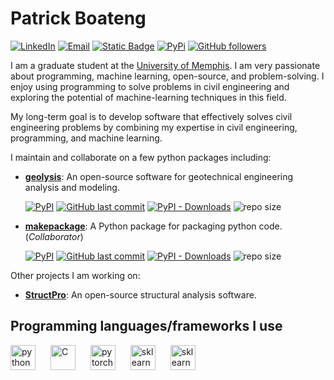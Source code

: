 [geolysis_github_url]: https://github.com/patrickboateng/geolysis
[geolysis_pypi_url]: https://pypi.org/project/geolysis
[geolysis_commits_url]: https://github.com/patrickboateng/geolysis/commits
[linkedin_url]: https://www.linkedin.com/in/patrickboateng/
[academic_cv_url]: https://drive.google.com/file/d/1wxIrrbj7z_JD2DBV2hWMwHUNQZv9EtXf/view?usp=sharing

# Patrick Boateng

[![LinkedIn](https://img.shields.io/badge/-Linkedin-blue?style=for-the-badge&logo=linkedin)][linkedin_url]
[![Email](https://img.shields.io/badge/-Email-red?style=for-the-badge&logo=gmail&logoColor=white)](mailto:boatengpato.pb@gmail.com)
[![Static Badge](https://img.shields.io/badge/PDF-CV-red?logo=adobe&style=for-the-badge)][academic_cv_url]
[![PyPi](https://img.shields.io/badge/PyPi-Pato546-blue?style=for-the-badge&logo=pypi)](https://pypi.org/user/Pato546/)
[![GitHub followers](https://img.shields.io/github/followers/patrickboateng?label=Followers&style=for-the-badge&logo=github)](https://github.com/patrickboateng)

<!-- Links -->

I am a graduate student at the [University of Memphis](https://www.memphis.edu).
I am very passionate about programming, machine learning, open-source, and
problem-solving. I enjoy using programming to solve problems in civil
engineering and exploring the potential of machine-learning techniques in this
field.

My long-term goal is to develop software that effectively solves civil
engineering problems by combining my expertise in civil engineering,
programming, and machine learning.

I maintain and collaborate on a few python packages including:

- [**geolysis**][geolysis_github_url]: An open-source software for geotechnical
  engineering analysis and modeling.

  [![PyPI](https://img.shields.io/pypi/v/geolysis?logo=pypi&style=flat)][geolysis_pypi_url]
  [![GitHub last commit](https://img.shields.io/github/last-commit/patrickboateng/geolysis?logo=github&style=flat)][geolysis_commits_url]
  [![PyPI - Downloads](https://img.shields.io/pypi/dm/geolysis?logo=pypi&style=flat)](https://pypistats.org/packages/geolysis)
  ![repo size](https://img.shields.io/github/repo-size/patrickboateng/geolysis?logo=github&style=flat)

- [**makepackage**](https://github.com/patrickboateng/makepackage): A Python
  package for packaging python code. (_Collaborator_)

  [![PyPI](https://img.shields.io/pypi/v/makepackage?logo=pypi&style=flat)](https://pypi.org/project/makepackage)
  [![GitHub last commit](https://img.shields.io/github/last-commit/nyggus/makepackage?logo=github&style=flat)](https://github.com/nyggus/makepackage/commits)
  [![PyPI - Downloads](https://img.shields.io/pypi/dm/makepackage?logo=pypi&style=flat)](https://pypistats.org/packages/makepackage)
  ![repo size](https://img.shields.io/github/repo-size/nyggus/makepackage?logo=github&style=flat)

Other projects I am working on:

- [**StructPro**](https://github.com/patrickboateng/StructPro/): An open-source
  structural analysis software.

## Programming languages/frameworks I use

<p align="left">
<img style="margin-right:20px;" alt="python" width=40 height=40 
src="https://cdn.jsdelivr.net/gh/devicons/devicon/icons/python/python-original.svg"/>
<img style="margin-right:20px" alt="C" width=40 height=40 
src="https://cdn.jsdelivr.net/gh/devicons/devicon/icons/c/c-original.svg"/>
<img style="margin-right:20px" alt="pytorch" width=40 height=40 
src="https://cdn.jsdelivr.net/gh/devicons/devicon/icons/pytorch/pytorch-original.svg"/>
<img style="margin-right:20px" alt="sklearn" width=40 height=40  
src="https://upload.wikimedia.org/wikipedia/commons/0/05/Scikit_learn_logo_small.svg"/>
<img style="margin-right:20px" alt="sklearn" width=40 height=40 
src="https://cdn.jsdelivr.net/gh/devicons/devicon@latest/icons/matlab/matlab-original.svg" />
</p>
